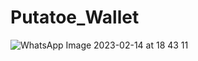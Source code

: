 # Putatoe_Wallet
![WhatsApp Image 2023-02-14 at 18 43 11](https://user-images.githubusercontent.com/75328768/218750283-a72e1a8a-d72c-47dd-bfc3-53ab96130891.jpeg)

